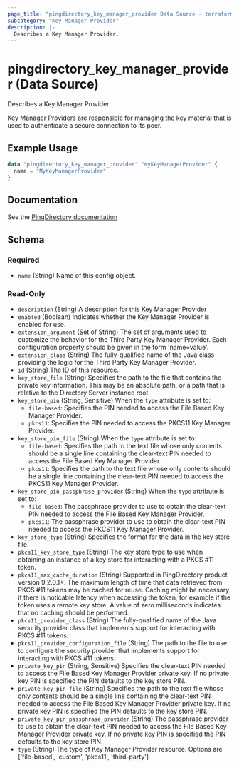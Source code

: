 ```yaml
---
page_title: "pingdirectory_key_manager_provider Data Source - terraform-provider-pingdirectory"
subcategory: "Key Manager Provider"
description: |-
  Describes a Key Manager Provider.
---
```


# pingdirectory_key_manager_provider (Data Source)

Describes a Key Manager Provider.

Key Manager Providers are responsible for managing the key material that is used to authenticate a secure connection to its peer.

## Example Usage

```terraform
data "pingdirectory_key_manager_provider" "myKeyManagerProvider" {
  name = "MyKeyManagerProvider"
}
```

## Documentation
See the [PingDirectory documentation](https://docs.pingidentity.com/r/en-us/pingdirectory-93/pd_ds_config_key_trust_mgr_providers)

<!-- schema generated by tfplugindocs -->
## Schema

### Required

- `name` (String) Name of this config object.

### Read-Only

- `description` (String) A description for this Key Manager Provider
- `enabled` (Boolean) Indicates whether the Key Manager Provider is enabled for use.
- `extension_argument` (Set of String) The set of arguments used to customize the behavior for the Third Party Key Manager Provider. Each configuration property should be given in the form 'name=value'.
- `extension_class` (String) The fully-qualified name of the Java class providing the logic for the Third Party Key Manager Provider.
- `id` (String) The ID of this resource.
- `key_store_file` (String) Specifies the path to the file that contains the private key information. This may be an absolute path, or a path that is relative to the Directory Server instance root.
- `key_store_pin` (String, Sensitive) When the `type` attribute is set to:
  - `file-based`: Specifies the PIN needed to access the File Based Key Manager Provider.
  - `pkcs11`: Specifies the PIN needed to access the PKCS11 Key Manager Provider.
- `key_store_pin_file` (String) When the `type` attribute is set to:
  - `file-based`: Specifies the path to the text file whose only contents should be a single line containing the clear-text PIN needed to access the File Based Key Manager Provider.
  - `pkcs11`: Specifies the path to the text file whose only contents should be a single line containing the clear-text PIN needed to access the PKCS11 Key Manager Provider.
- `key_store_pin_passphrase_provider` (String) When the `type` attribute is set to:
  - `file-based`: The passphrase provider to use to obtain the clear-text PIN needed to access the File Based Key Manager Provider.
  - `pkcs11`: The passphrase provider to use to obtain the clear-text PIN needed to access the PKCS11 Key Manager Provider.
- `key_store_type` (String) Specifies the format for the data in the key store file.
- `pkcs11_key_store_type` (String) The key store type to use when obtaining an instance of a key store for interacting with a PKCS #11 token.
- `pkcs11_max_cache_duration` (String) Supported in PingDirectory product version 9.2.0.1+. The maximum length of time that data retrieved from PKCS #11 tokens may be cached for reuse. Caching might be necessary if there is noticable latency when accessing the token, for example if the token uses a remote key store. A value of zero milliseconds indicates that no caching should be performed.
- `pkcs11_provider_class` (String) The fully-qualified name of the Java security provider class that implements support for interacting with PKCS #11 tokens.
- `pkcs11_provider_configuration_file` (String) The path to the file to use to configure the security provider that implements support for interacting with PKCS #11 tokens.
- `private_key_pin` (String, Sensitive) Specifies the clear-text PIN needed to access the File Based Key Manager Provider private key. If no private key PIN is specified the PIN defaults to the key store PIN.
- `private_key_pin_file` (String) Specifies the path to the text file whose only contents should be a single line containing the clear-text PIN needed to access the File Based Key Manager Provider private key. If no private key PIN is specified the PIN defaults to the key store PIN.
- `private_key_pin_passphrase_provider` (String) The passphrase provider to use to obtain the clear-text PIN needed to access the File Based Key Manager Provider private key. If no private key PIN is specified the PIN defaults to the key store PIN.
- `type` (String) The type of Key Manager Provider resource. Options are ['file-based', 'custom', 'pkcs11', 'third-party']

